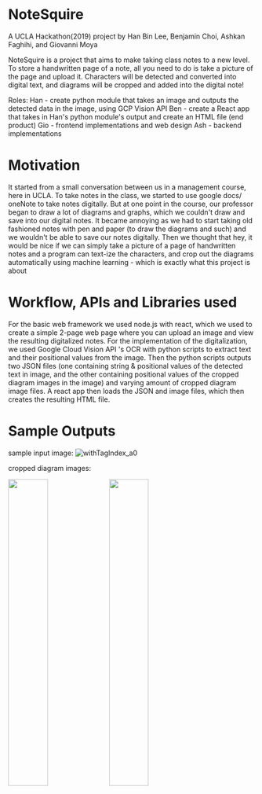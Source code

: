 # NoteSquire
A UCLA Hackathon(2019) project by Han Bin Lee, Benjamin Choi, Ashkan Faghihi, and Giovanni Moya

NoteSquire is a project that aims to make taking class notes to a new level. To store a handwritten page of a note, all you need to do is take a picture of the page and upload it. Characters will be detected and converted into digital text, and diagrams will be cropped and added into the digital note!

Roles:
Han - create python module that takes an image and outputs the detected data in the image, using GCP Vision API
Ben - create a React app that takes in Han's python module's output and create an HTML file (end product)
Gio - frontend implementations and web design
Ash - backend implementations

# Motivation
It started from a small conversation between us in a management course, here in UCLA. To take notes in the class, we started to use google docs/ oneNote to take notes digitally. But at one point in the course, our professor began to draw a lot of diagrams and graphs, which we couldn't draw and save into our digital notes. It became annoying as we had to start taking old fashioned notes with pen and paper (to draw the diagrams and such) and we wouldn't be able to save our notes digitally. Then we thought that hey, it would be nice if we can simply take a picture of a page of handwritten notes and a program can text-ize the characters, and crop out the diagrams automatically using machine learning - which is exactly what this project is about

# Workflow, APIs and Libraries used
For the basic web framework we used node.js with react, which we used to create a simple 2-page web page where you can upload an image and view the resulting digitalized notes.
For the implementation of the digitalization, we used Google Cloud Vision API 's OCR with python scripts to extract text and their positional values from the image. Then the python scripts outputs two JSON files (one containing string & positional values of the detected text in image, and the other containing positional values of the cropped diagram images in the image) and varying amount of cropped diagram image files. A react app then loads the JSON and image files, which then creates the resulting HTML file.

# Sample Outputs
sample input image:
![withTagIndex_a0](https://user-images.githubusercontent.com/42255588/55291814-30c71a80-5398-11e9-9e05-31b7a06be759.JPG)

cropped diagram images:

<img src="https://user-images.githubusercontent.com/42255588/55291844-7c79c400-5398-11e9-8111-12cfdd7421b8.jpg" width="40%" height="40%">
<img src="https://user-images.githubusercontent.com/42255588/55291845-7c79c400-5398-11e9-8c85-508d6bd888f8.jpg" width="40%" height="40%">

